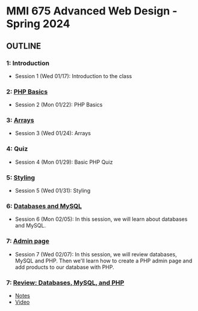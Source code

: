 # MMI 675 Advanced Web Design - Spring 2024

## OUTLINE

### 1: Introduction

- Session 1 (Wed 01/17): Introduction to the class

### 2: [PHP Basics](02)

- Session 2 (Mon 01/22): PHP Basics

### 3: [Arrays](03)

- Session 3 (Wed 01/24): Arrays

### 4: Quiz

- Session 4 (Mon 01/29): Basic PHP Quiz

### 5: [Styling](05)

- Session 5 (Wed 01/31): Styling

### 6: [Databases and MySQL](06)

- Session 6 (Mon 02/05): In this session, we will learn about databases and MySQL.

### 7: [Admin page](07)

- Session 7 (Wed 02/07): In this session, we will review databases, MySQL and PHP. Then we'll learn how to create a PHP admin page and add products to our database with PHP.

### 7: [Review: Databases, MySQL, and PHP](07_review)

- [Notes](07_review/readme.md)
- [Video](https://youtu.be/6hBqJuBSftI)
